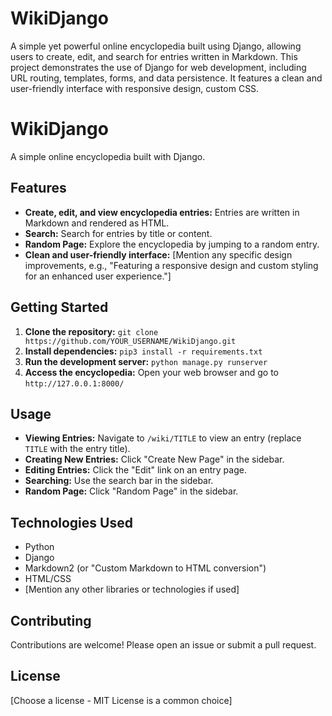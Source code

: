 # WikiDjango 
 A simple yet powerful online encyclopedia built using Django, allowing users to create, edit, and search for entries written in Markdown. This project demonstrates the use of Django for web development, including URL routing, templates, forms, and data persistence. It features a clean and user-friendly interface with responsive design, custom CSS.
# WikiDjango

A simple online encyclopedia built with Django.

## Features

* **Create, edit, and view encyclopedia entries:** Entries are written in Markdown and rendered as HTML.
* **Search:** Search for entries by title or content.
* **Random Page:** Explore the encyclopedia by jumping to a random entry.
* **Clean and user-friendly interface:**  [Mention any specific design improvements, e.g.,  "Featuring a responsive design and custom styling for an enhanced user experience."]


## Getting Started

1. **Clone the repository:** `git clone https://github.com/YOUR_USERNAME/WikiDjango.git`
2. **Install dependencies:** `pip3 install -r requirements.txt`
3. **Run the development server:** `python manage.py runserver`
4. **Access the encyclopedia:** Open your web browser and go to `http://127.0.0.1:8000/`

## Usage

* **Viewing Entries:**  Navigate to `/wiki/TITLE` to view an entry (replace `TITLE` with the entry title).
* **Creating New Entries:** Click "Create New Page" in the sidebar.
* **Editing Entries:**  Click the "Edit" link on an entry page.
* **Searching:** Use the search bar in the sidebar.
* **Random Page:** Click "Random Page" in the sidebar.



## Technologies Used

* Python
* Django
* Markdown2 (or "Custom Markdown to HTML conversion")
* HTML/CSS
* [Mention any other libraries or technologies if used]


## Contributing

Contributions are welcome! Please open an issue or submit a pull request.


## License

[Choose a license - MIT License is a common choice]
